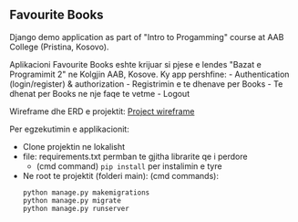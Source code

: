 ## Favourite Books
Django demo application as part of  "Intro to Progamming" course at AAB College (Pristina, Kosovo).

Aplikacioni Favourite Books eshte krijuar si pjese e lendes "Bazat e Programimit 2" ne Kolgjin AAB, Kosove. 
Ky app pershfine:
    - Authentication (login/register) & authorization
    - Registrimin e te dhenave per Books
    - Te dhenat per Books ne nje faqe te vetme 
    - Logout

Wireframe dhe ERD e projektit:
[Project wireframe](https://github.com/tringakrasniqi/favourite-books-aab/blob/main/Projec.PNG)

Per egzekutimin e applikacionit:
 - Clone projektin ne lokalisht
 - file: requirements.txt permban te gjitha librarite qe i perdore
    - (cmd command) `pip install` per instalimin e tyre
 - Ne root te projektit (folderi main):
    (cmd commands):
    ```
    python manage.py makemigrations
    python manage.py migrate
    python manage.py runserver
    ```
